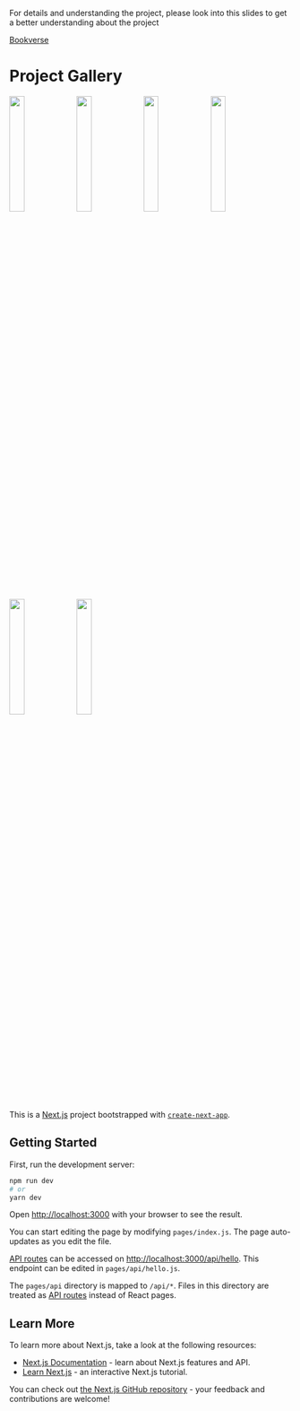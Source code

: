 For details and understanding the project, please look into this slides to get a better understanding about the project

[Bookverse](https://docs.google.com/presentation/d/1wtlRm7QEafqh1OT16XKdnHtZpEKh0Ae_0T8u-Pbiz3k/edit?usp=sharing)



# Project Gallery

<img src="https://user-images.githubusercontent.com/47170879/169556974-31a9a987-264a-4aa7-afa7-8c2aec230e80.png" width="23%"></img> 
<img src="https://user-images.githubusercontent.com/47170879/169565878-d57b1d93-4a53-46fb-8b36-013f667404c7.png" width="23%"></img> 
<img src="https://user-images.githubusercontent.com/47170879/169566400-96ab3a5d-9b87-4428-b2e2-38e67ebbfc8d.png" width="23%"></img> 
<img src="https://user-images.githubusercontent.com/47170879/169566425-1fdc106c-7516-4639-bc6a-9bb58c25074d.png" width="23%"></img> 
<img src="https://user-images.githubusercontent.com/47170879/169566451-9739a1a6-939c-490b-acfd-24f6782e38c0.png" width="23%"></img> 
<img src="https://user-images.githubusercontent.com/47170879/169566489-ef79f5d1-4530-4b4c-b646-323114e64e4f.png" width="23%"></img> 



This is a [Next.js](https://nextjs.org/) project bootstrapped with [`create-next-app`](https://github.com/vercel/next.js/tree/canary/packages/create-next-app).

## Getting Started

First, run the development server:

```bash
npm run dev
# or
yarn dev
```

Open [http://localhost:3000](http://localhost:3000) with your browser to see the result.

You can start editing the page by modifying `pages/index.js`. The page auto-updates as you edit the file.

[API routes](https://nextjs.org/docs/api-routes/introduction) can be accessed on [http://localhost:3000/api/hello](http://localhost:3000/api/hello). This endpoint can be edited in `pages/api/hello.js`.

The `pages/api` directory is mapped to `/api/*`. Files in this directory are treated as [API routes](https://nextjs.org/docs/api-routes/introduction) instead of React pages.

## Learn More

To learn more about Next.js, take a look at the following resources:

- [Next.js Documentation](https://nextjs.org/docs) - learn about Next.js features and API.
- [Learn Next.js](https://nextjs.org/learn) - an interactive Next.js tutorial.

You can check out [the Next.js GitHub repository](https://github.com/vercel/next.js/) - your feedback and contributions are welcome!

